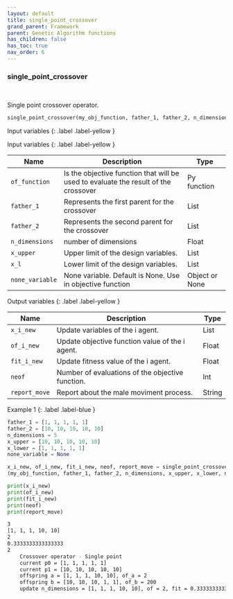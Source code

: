 ```yaml
---
layout: default
title: single_point_crossover
grand_parent: Framework
parent: Genetic Algorithm functions
has_children: false
has_toc: true
nav_order: 6
---
```


<!--Don't delete ths script-->
<script src = "https://polyfill.io/v3/polyfill.min.js?features=es6"></script>
<script id = "MathJax-script" async src="https://cdn.jsdelivr.net/npm/mathjax@3/es5/tex-mml-chtml.js"></script>
<!--Don't delete ths script-->

<h3>single_point_crossover</h3>

<br>

<p align = "justify">
    Single point crossover operator.
</p>

```python
single_point_crossover(my_obj_function, father_1, father_2, n_dimensions, x_upper, x_lower, none_variable)
```

Input variables
{: .label .label-yellow }

Input variables
{: .label .label-yellow }

<table style = "width:100%">
   <thead>
     <tr>
       <th>Name</th>
       <th>Description</th>
       <th>Type</th>
     </tr>
   </thead>
    <tr>
       <td><code>of_function</code></td>
       <td>Is the objective function that will be used to evaluate the result of the crossover</td>
       <td>Py function</td>
   </tr> 
   <tr>
       <td><code>father_1</code></td>
       <td>Represents the first parent for the crossover</td>
       <td>List</td>
   </tr>
   <tr>
       <td><code>father_2</code></td>
       <td>Represents the second parent for the crossover</td>
       <td>List</td>
   </tr> 
   <tr>
       <td><code>n_dimensions</code></td>
       <td> number of dimensions</td>
       <td>Float</td>
   </tr>   
    <tr>
       <td><code>x_upper</code></td>
       <td>Upper limit of the design variables.</td>
       <td>List</td>
   </tr> 
   <tr>
       <td><code>x_l</code></td>
       <td>Lower limit of the design variables.</td>
       <td>List</td>
   </tr>
      <tr>
       <td><code>none_variable</code></td>
       <td>None variable. Default is None. Use in objective function</td>
       <td>Object  or None</td>
   </tr>
  
</table>

Output variables
{: .label .label-yellow }

<table style = "width:100%">
   <thead>
     <tr>
       <th>Name</th>
       <th>Description</th>
       <th>Type</th>
     </tr>
   </thead>
   <tr>
       <td><code>x_i_new</code></td>
       <td>Update variables of the i agent.</td>
       <td>List</td>
   </tr>
   <tr>
       <td><code>of_i_new</code></td>
       <td>Update objective function value of the i agent.</td>
       <td>Float</td>
   </tr>
   <tr>
       <td><code>fit_i_new</code></td>
       <td>Update fitness value of the i agent.</td>
       <td>Float</td>
   </tr>
   <tr>
       <td><code>neof</code></td>
       <td>Number of evaluations of the objective function.</td>
       <td>Int</td>
   </tr>
    <tr>
       <td><code>report_move</code></td>
       <td>Report about the male moviment process.</td>
       <td>String</td>
   </tr>
</table>

Example 1
{: .label .label-blue }

<p align = "justify">
 <i>
 </i>
</p>

```python
father_1 = [1, 1, 1, 1, 1]
father_2 = [10, 10, 10, 10, 10]
n_dimensions = 5
x_upper = [10, 10, 10, 10, 10]
x_lower = [1, 1, 1, 1, 1]
none_variable = None

x_i_new, of_i_new, fit_i_new, neof, report_move = single_point_crossover(my_obj_function, father_1, father_2, n_dimensions, x_upper, x_lower, none_variable)
(my_obj_function, father_1, father_2, n_dimensions, x_upper, x_lower, none_variable)

print(x_i_new)
print(of_i_new)
print(fit_i_new)
print(neof)
print(report_move)
```

```bash
3
[1, 1, 1, 10, 10]
2
0.3333333333333333
2
    Crossover operator - Single point
    current p0 = [1, 1, 1, 1, 1]
    current p1 = [10, 10, 10, 10, 10]
    offspring a = [1, 1, 1, 10, 10], of_a = 2
    offspring b = [10, 10, 10, 1, 1], of_b = 200
    update n_dimensions = [1, 1, 1, 10, 10], of = 2, fit = 0.3333333333333333
```
